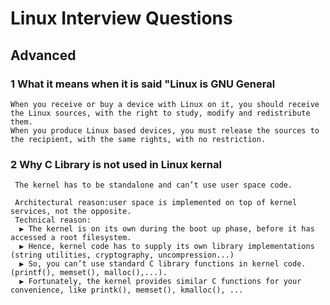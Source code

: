 # Linux Interview Questions 
## Advanced 
### 1 What it means when it is said "Linux is GNU General

    When you receive or buy a device with Linux on it, you should receive the Linux sources, with the right to study, modify and redistribute them.
    When you produce Linux based devices, you must release the sources to the recipient, with the same rights, with no restriction.
### 2 Why C Library is not used in Linux kernal 

     The kernel has to be standalone and can’t use user space code.
     
     Architectural reason:user space is implemented on top of kernel services, not the opposite.
     Technical reason:
      ▶ The kernel is on its own during the boot up phase, before it has   accessed a root filesystem.
      ▶ Hence, kernel code has to supply its own library implementations (string utilities, cryptography, uncompression...)
      ▶ So, you can’t use standard C library functions in kernel code. (printf(), memset(), malloc(),...).
      ▶ Fortunately, the kernel provides similar C functions for your convenience, like printk(), memset(), kmalloc(), ...
